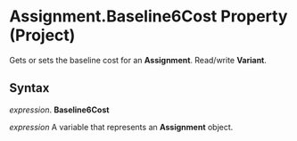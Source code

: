 
# Assignment.Baseline6Cost Property (Project)

Gets or sets the baseline cost for an  **Assignment**. Read/write **Variant**.


## Syntax

 _expression_. **Baseline6Cost**

 _expression_ A variable that represents an **Assignment** object.

